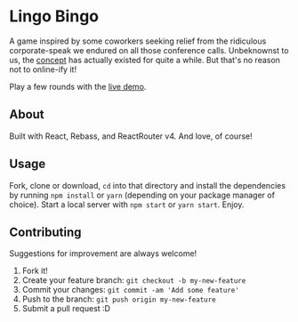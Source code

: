 # Lingo Bingo

A game inspired by some coworkers seeking relief from the ridiculous
corporate-speak we endured on all those conference calls. Unbeknownst to us, the
[concept](https://en.wikipedia.org/wiki/Buzzword_bingo) has actually existed for
quite a while. But that's no reason not to online-ify it!

Play a few rounds with the [live demo](https://adamfriedl.com/lingo-bingo/).

## About

Built with React, Rebass, and ReactRouter v4. And love, of course!

## Usage

Fork, clone or download, `cd` into that directory and install the dependencies
by running `npm install` or `yarn` (depending on your package manager of
choice). Start a local server with `npm start` or `yarn start`. Enjoy.

## Contributing

Suggestions for improvement are always welcome!

1. Fork it!
2. Create your feature branch: `git checkout -b my-new-feature`
3. Commit your changes: `git commit -am 'Add some feature'`
4. Push to the branch: `git push origin my-new-feature`
5. Submit a pull request :D
